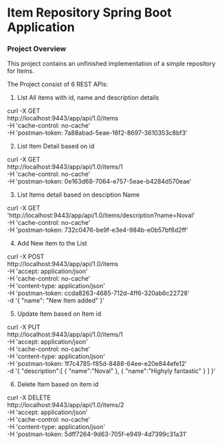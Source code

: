 # Item Repository Spring Boot Application #

### Project Overview ###

This project contains an unfinished implementation of a simple repository for Items.

The Project consist of 6 REST APIs:

1. List All items with id, name and description details

curl -X GET \
  http://localhost:9443/app/api/1.0/items \
  -H 'cache-control: no-cache' \
  -H 'postman-token: 7a88abad-5eae-16f2-8697-3610353c8bf3'

 2. List Item Detail based on id
 
 curl -X GET \
  http://localhost:9443/app/api/1.0/items/1 \
  -H 'cache-control: no-cache' \
  -H 'postman-token: 0e163d68-7064-e757-5eae-b4284d570eae'
  
  3. List Items detail based on desciption Name
  
  curl -X GET \
  'http://localhost:9443/app/api/1.0/items/description?name=Noval' \
  -H 'cache-control: no-cache' \
  -H 'postman-token: 732c0476-be9f-e3e4-984b-e0b57bf6d2ff'
  
  4. Add New item to the List
  
  curl -X POST \
  http://localhost:9443/app/api/1.0/items \
  -H 'accept: application/json' \
  -H 'cache-control: no-cache' \
  -H 'content-type: application/json' \
  -H 'postman-token: ccda8263-4685-712d-4ff6-320ab6c22728' \
  -d '{
	"name": "New Item added"
}'

5. Update Item based on Item id

curl -X PUT \
  http://localhost:9443/app/api/1.0/items/1 \
  -H 'accept: application/json' \
  -H 'cache-control: no-cache' \
  -H 'content-type: application/json' \
  -H 'postman-token: 1f7c4785-f85d-8488-64ee-e20e844efe12' \
  -d '{
	"description":[
		{
			"name":"Noval"
		},
		{
			"name":"Highyly fantastic"
		}
		]
}'

6. Delete Item based on item id

curl -X DELETE \
  http://localhost:9443/app/api/1.0/items/2 \
  -H 'accept: application/json' \
  -H 'cache-control: no-cache' \
  -H 'content-type: application/json' \
  -H 'postman-token: 5dff7264-9d63-705f-e949-4d7399c31a31'
